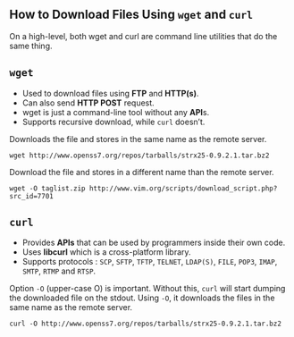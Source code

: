 ## How to Download Files Using `wget` and `curl`

On a high-level, both wget and curl are command line utilities that do the same thing.

## `wget`

- Used to download files using **FTP** and **HTTP(s)**.
- Can also send **HTTP POST** request.
- wget is just a command-line tool without any **API**s.
- Supports recursive download, while `curl` doesn’t.

Downloads the file and stores in the same name as the remote server.

    wget http://www.openss7.org/repos/tarballs/strx25-0.9.2.1.tar.bz2

Download the file and stores in a different name than the remote server.

    wget -O taglist.zip http://www.vim.org/scripts/download_script.php?src_id=7701

## `curl`

- Provides **APIs** that can be used by programmers inside their own code. 
- Uses **libcurl** which is a cross-platform library.
- Supports protocols : `SCP`, `SFTP`, `TFTP`, `TELNET`, `LDAP(S)`, `FILE`, `POP3`, `IMAP`, `SMTP`, `RTMP` and `RTSP`.

Option `-O` (upper-case O) is important. Without this, `curl` will start dumping the downloaded file on the stdout. Using `-O`, it downloads the files in the same name as the remote server.

    curl -O http://www.openss7.org/repos/tarballs/strx25-0.9.2.1.tar.bz2
